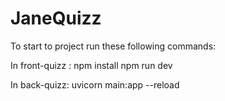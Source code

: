 # JaneQuizz

To start to project run these following commands:

In front-quizz :
npm install
npm run dev

In back-quizz:
uvicorn main:app --reload
